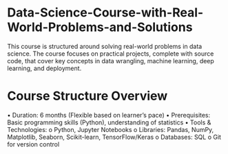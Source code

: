 # Data-Science-Course-with-Real-World-Problems-and-Solutions
This course is structured around solving real-world problems in data science. The course focuses on practical projects, complete with source code, that cover key concepts in data wrangling, machine learning, deep learning, and deployment.

# Course Structure Overview
  •	Duration: 6 months (Flexible based on learner’s pace)
  •	Prerequisites: Basic programming skills (Python), understanding of statistics
  •	Tools & Technologies: 
    o	Python, Jupyter Notebooks
    o	Libraries: Pandas, NumPy, Matplotlib, Seaborn, Scikit-learn, TensorFlow/Keras
    o	Databases: SQL
    o	Git for version control
